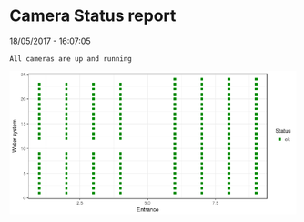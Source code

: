 Camera Status report
================
18/05/2017 - 16:07:05

    All cameras are up and running

![](camreport_files/figure-markdown_github/unnamed-chunk-2-1.png)
